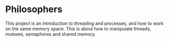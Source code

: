 # Philosophers
This project is an introduction to threading and processes, and how to work on the same memory space. This is about how to manipulate threads, mutexes, semaphores and shared memory.
